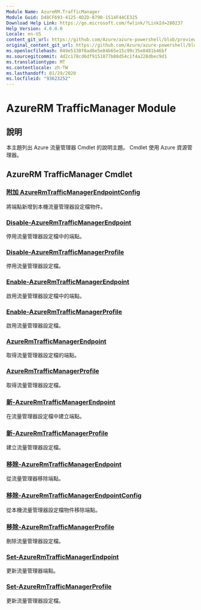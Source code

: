 ```yaml
---
Module Name: AzureRM.TrafficManager
Module Guid: D48CF693-4125-4D2D-8790-1514F44CE325
Download Help Link: https://go.microsoft.com/fwlink/?LinkId=280237
Help Version: 4.0.0.0
Locale: en-US
content_git_url: https://github.com/Azure/azure-powershell/blob/preview/src/ResourceManager/TrafficManager/Commands.TrafficManager2/help/AzureRM.TrafficManager.md
original_content_git_url: https://github.com/Azure/azure-powershell/blob/preview/src/ResourceManager/TrafficManager/Commands.TrafficManager2/help/AzureRM.TrafficManager.md
ms.openlocfilehash: 049e5330f0ad8e5e84b65e15c99c35e8481b46bf
ms.sourcegitcommit: 4d2c178cd6df9151877b08d54c1f4a228dbec9d1
ms.translationtype: MT
ms.contentlocale: zh-TW
ms.lasthandoff: 01/29/2020
ms.locfileid: "93623252"
---
```

# AzureRM TrafficManager Module
## 說明
本主題列出 Azure 流量管理器 Cmdlet 的說明主題。 Cmdlet 使用 Azure 資源管理器。

## AzureRM TrafficManager Cmdlet
### [附加 AzureRmTrafficManagerEndpointConfig](Add-AzureRmTrafficManagerEndpointConfig.md)
將端點新增到本機流量管理器設定檔物件。

### [Disable-AzureRmTrafficManagerEndpoint](Disable-AzureRmTrafficManagerEndpoint.md)
停用流量管理器設定檔中的端點。

### [Disable-AzureRmTrafficManagerProfile](Disable-AzureRmTrafficManagerProfile.md)
停用流量管理器設定檔。

### [Enable-AzureRmTrafficManagerEndpoint](Enable-AzureRmTrafficManagerEndpoint.md)
啟用流量管理器設定檔中的端點。

### [Enable-AzureRmTrafficManagerProfile](Enable-AzureRmTrafficManagerProfile.md)
啟用流量管理器設定檔。

### [AzureRmTrafficManagerEndpoint](Get-AzureRmTrafficManagerEndpoint.md)
取得流量管理器設定檔的端點。

### [AzureRmTrafficManagerProfile](Get-AzureRmTrafficManagerProfile.md)
取得流量管理器設定檔。

### [新-AzureRmTrafficManagerEndpoint](New-AzureRmTrafficManagerEndpoint.md)
在流量管理器設定檔中建立端點。

### [新-AzureRmTrafficManagerProfile](New-AzureRmTrafficManagerProfile.md)
建立流量管理器設定檔。

### [移除-AzureRmTrafficManagerEndpoint](Remove-AzureRmTrafficManagerEndpoint.md)
從流量管理器移除端點。

### [移除-AzureRmTrafficManagerEndpointConfig](Remove-AzureRmTrafficManagerEndpointConfig.md)
從本機流量管理器設定檔物件移除端點。

### [移除-AzureRmTrafficManagerProfile](Remove-AzureRmTrafficManagerProfile.md)
刪除流量管理器設定檔。

### [Set-AzureRmTrafficManagerEndpoint](Set-AzureRmTrafficManagerEndpoint.md)
更新流量管理器端點。

### [Set-AzureRmTrafficManagerProfile](Set-AzureRmTrafficManagerProfile.md)
更新流量管理器設定檔。

